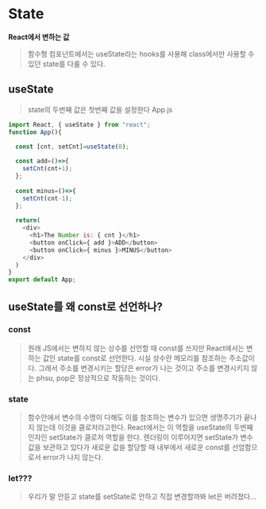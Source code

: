 # State
__React에서 변하는 값__
> 함수형 컴포넌트에서는 useState라는 hooks를 사용해 class에서만 사용할 수 있던 state를 다룰 수 있다.

## useState
> state의 두번째 값은 첫번째 값을 설정한다
App.js
```js
import React, { useState } from "react";
function App(){

  const [cnt, setCnt]=useState(0);
  
  const add=()=>{
    setCnt(cnt+1);
  };
  
  const minus=()=>{
    setCnt(cnt-1);
  };
  
  return(
    <div>
      <h1>The Number is: { cnt }</h1>
      <button onClick={ add }>ADD</button>
      <button onClick={ minus }>MINUS</button>
    </div>
  )
}
export default App;
```

## useState를 왜 const로 선언하나?

### const
> 원래 JS에서는 변하지 않는 상수를 선언할 때 const를 쓰지만
React에서는 변하는 값인 state를 const로 선언한다.
시실 상수란 메모리를 참조하는 주소값이다. 그래서 주소를 변경시키는
할당은 error가 나는 것이고 주소를 변경시키지 않는
phsu, pop은 정상적으로 작동하는 것이다.

### state
> 함수안에서 변수의 수명이 다해도 이를 참조하는 변수가 있으면 생명주기가 끝나지 않는데
이것을 클로저라고한다. React에서는 이 역할을 useState의 두번째 인자인 setState가 클로저 역할을 한다.
렌더링이 이루어지면 setState가 변수값을 보관하고 있다가 새로운 값을 할당할 때 내부에서 새로운 const를 선엄함으로서
error가 나지 않는다.

### let???
> 우리가 말 안듣고 state를 setState로 안하고 직접 변경할까봐 let은 버려졌다...